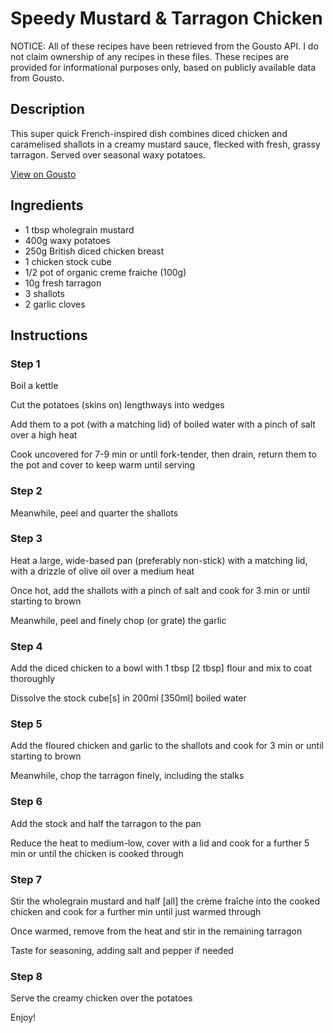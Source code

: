 # Speedy Mustard & Tarragon Chicken 

NOTICE: All of these recipes have been retrieved from the Gousto API. I do not claim ownership of any recipes in these files. These recipes are provided for informational purposes only, based on publicly available data from Gousto.

## Description

This super quick French-inspired dish combines diced chicken and caramelised shallots in a creamy mustard sauce, flecked with fresh, grassy tarragon. Served over seasonal waxy potatoes. 

[View on Gousto](https://www.gousto.co.uk/recipes/cookbook/speedy-mustard-tarragon-chicken)

## Ingredients

- 1 tbsp wholegrain mustard
- 400g waxy potatoes 
- 250g British diced chicken breast
- 1 chicken stock cube
- 1/2 pot of organic creme fraiche (100g)
- 10g fresh tarragon
- 3 shallots
- 2 garlic cloves

## Instructions


### Step 1

Boil a kettle


Cut the&nbsp;potatoes (skins on) lengthways into wedges


Add them to a pot (with a matching lid) of boiled water with a pinch of salt over a high heat


Cook uncovered for 7-9 min or until fork-tender, then drain, return them to the pot and cover to keep warm until serving


### Step 2

Meanwhile, peel and quarter the shallots


### Step 3

Heat a large, wide-based pan (preferably non-stick) with a matching lid, with a drizzle of&nbsp;olive oil over a medium heat


Once hot, add the shallots with a pinch of salt and cook for 3 min or until starting to brown


Meanwhile, peel and finely chop (or grate) the garlic


### Step 4

Add the diced chicken to a bowl with 1 tbsp <span class="text-danger">[2 tbsp]</span>&nbsp;flour and mix to coat thoroughly


Dissolve the stock cube<span class="text-danger">[s]</span>&nbsp;in 200ml <span class="text-danger">[350ml]</span>&nbsp;boiled water


### Step 5

Add the floured&nbsp;chicken and garlic to the shallots and cook for 3 min or until starting to brown


Meanwhile, chop the tarragon finely, including the stalks


### Step 6

Add the stock and half the tarragon to the pan


Reduce the heat to medium-low, cover with a lid and cook for a further 5 min or until the chicken is cooked through


### Step 7

Stir&nbsp;the wholegrain mustard and half <span class="text-danger">[all]&nbsp;</span>the cr&egrave;me fra&icirc;che into the cooked chicken and cook for a further min until just warmed through


Once warmed, remove from the heat and stir in the remaining tarragon


Taste for seasoning, adding salt and pepper if needed

### Step 8

Serve the creamy chicken over the potatoes


Enjoy!

